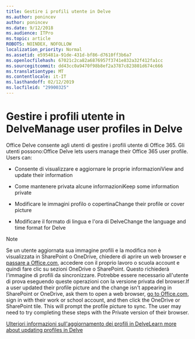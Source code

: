 ```yaml
---
title: Gestire i profili utente in Delve
ms.author: ponincev
author: ponincev
ms.date: 9/12/2018
ms.audience: ITPro
ms.topic: article
ROBOTS: NOINDEX, NOFOLLOW
localization_priority: Normal
ms.assetid: e595481a-91de-431d-bf86-d7610ff3b6a7
ms.openlocfilehash: 67021c2ca82a6876957f3741e832a32f412fa1cc
ms.sourcegitcommit: dd43cc0a9470f98b8ef2a3787c823801d674c666
ms.translationtype: MT
ms.contentlocale: it-IT
ms.lasthandoff: 02/12/2019
ms.locfileid: "29900325"
---
```

# <a name="manage-user-profiles-in-delve"></a><span data-ttu-id="8eeb0-102">Gestire i profili utente in Delve</span><span class="sxs-lookup"><span data-stu-id="8eeb0-102">Manage user profiles in Delve</span></span>

<span data-ttu-id="8eeb0-p101">Office Delve consente agli utenti di gestire i profili utente di Office 365. Gli utenti possono:</span><span class="sxs-lookup"><span data-stu-id="8eeb0-p101">Office Delve lets users manage their Office 365 user profile. Users can:</span></span>
  
- <span data-ttu-id="8eeb0-105">Consente di visualizzare e aggiornare le proprie informazioni</span><span class="sxs-lookup"><span data-stu-id="8eeb0-105">View and update their information</span></span>
    
- <span data-ttu-id="8eeb0-106">Come mantenere privata alcune informazioni</span><span class="sxs-lookup"><span data-stu-id="8eeb0-106">Keep some information private</span></span>
    
- <span data-ttu-id="8eeb0-107">Modificare le immagini profilo o copertina</span><span class="sxs-lookup"><span data-stu-id="8eeb0-107">Change their profile or cover picture</span></span>
    
- <span data-ttu-id="8eeb0-108">Modificare il formato di lingua e l'ora di Delve</span><span class="sxs-lookup"><span data-stu-id="8eeb0-108">Change the language and time format for Delve</span></span>
    
> [!NOTE]
> <span data-ttu-id="8eeb0-p102">Se un utente aggiornata sua immagine profili e la modifica non è visualizzata in SharePoint o OneDrive, chiedere di aprire un web browser e [passare a Office.com](https://www.office.com), accedere con il proprio lavoro o scuola account e quindi fare clic su sezioni OneDrive o SharePoint. Questo richiederà l'immagine di profili da sincronizzare. Potrebbe essere necessario all'utente di prova eseguendo queste operazioni con la versione privata del browser.</span><span class="sxs-lookup"><span data-stu-id="8eeb0-p102">If a user updated their profile picture and the change isn't appearing in SharePoint or OneDrive, ask them to open a web browser, [go to Office.com](https://www.office.com), sign in with their work or school account, and then click the OneDrive or SharePoint tile. This will prompt the profile picture to sync. The user may need to try completing these steps with the Private version of their browser.</span></span> 
  
[<span data-ttu-id="8eeb0-111">Ulteriori informazioni sull'aggiornamento dei profili in Delve</span><span class="sxs-lookup"><span data-stu-id="8eeb0-111">Learn more about updating profiles in Delve</span></span>](https://go.microsoft.com/fwlink/?linkid=735070)
  

